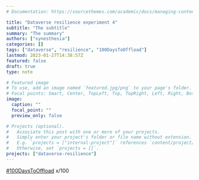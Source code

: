 ```yaml
---
# Documentation: https://sourcethemes.com/academic/docs/managing-content/

title: "Dataverse resilience experiment 4"
subtitle: "The subtitle"
summary: "The summary"
authors: ["synesthesia"]
categories: []
tags: ["dataverse", "resilience", "100DaysToOffload"]
lastmod: 2023-01-27T14:38:57Z
featured: false
draft: true
type: note

# Featured image
# To use, add an image named `featured.jpg/png` to your page's folder.
# Focal points: Smart, Center, TopLeft, Top, TopRight, Left, Right, BottomLeft, Bottom, BottomRight.
image:
  caption: ""
  focal_point: ""
  preview_only: false

# Projects (optional).
#   Associate this post with one or more of your projects.
#   Simply enter your project's folder or file name without extension.
#   E.g. `projects = ["internal-project"]` references `content/project/deep-learning/index.md`.
#   Otherwise, set `projects = []`.
projects: ["dataverse-resilience"]
---
```


[#100DaysToOffload](https://100daystooffload.com/) x/100
